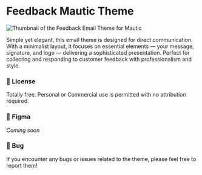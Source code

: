 # Feedback Mautic Theme

![Thumbnail of the Feedback Email Theme for Mautic](https://github.com/ricfreire/mautic-theme-feedback/assets/149018829/80e5dc80-6072-4b47-a081-55c4488b8a11)


Simple yet elegant, this email theme is designed for direct communication. With a minimalist layout, it focuses on essential elements — your message, signature, and logo — delivering a sophisticated presentation. Perfect for collecting and responding to customer feedback with professionalism and style.

### 📜 License

Totally free. Personal or Commercial use is permitted with no attribution required.

### 🎨 Figma

*Coming soon*

### 🐛 Bug

If you encounter any bugs or issues related to the theme, please feel free to report them!
